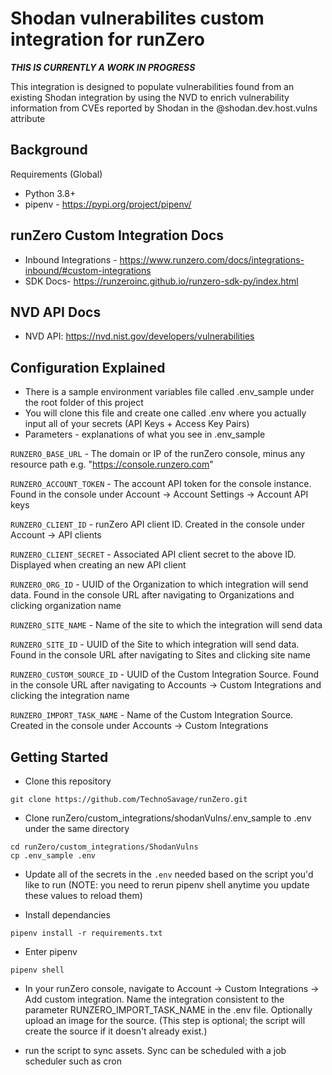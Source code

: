 # Shodan vulnerabilites custom integration for runZero

***THIS IS CURRENTLY A WORK IN PROGRESS***

This integration is designed to populate vulnerabilities found from an existing Shodan integration by using the NVD to enrich vulnerability information from CVEs reported by Shodan in the @shodan.dev.host.vulns attribute

## Background

Requirements (Global)

- Python 3.8+
- pipenv - https://pypi.org/project/pipenv/

## runZero Custom Integration Docs

- Inbound Integrations - https://www.runzero.com/docs/integrations-inbound/#custom-integrations
- SDK Docs- https://runzeroinc.github.io/runzero-sdk-py/index.html

## NVD API Docs

- NVD API: https://nvd.nist.gov/developers/vulnerabilities

## Configuration Explained

- There is a sample environment variables file called .env_sample under the root folder of this project
- You will clone this file and create one called .env where you actually input all of your secrets (API Keys + Access Key Pairs)
- Parameters - explanations of what you see in .env_sample

`RUNZERO_BASE_URL` - The domain or IP of the runZero console, minus any resource path e.g. "https://console.runzero.com"

`RUNZERO_ACCOUNT_TOKEN` - The account API token for the console instance. Found in the console under Account -> Account Settings -> Account API keys

`RUNZERO_CLIENT_ID` - runZero API client ID. Created in the console under Account -> API clients

`RUNZERO_CLIENT_SECRET` - Associated API client secret to the above ID. Displayed when creating an new API client

`RUNZERO_ORG_ID` - UUID of the Organization to which integration will send data. Found in the console URL after navigating to Organizations and clicking organization name

`RUNZERO_SITE_NAME` - Name of the site to which the integration will send data

`RUNZERO_SITE_ID` - UUID of the Site to which integration will send data. Found in the console URL after navigating to Sites and clicking site name

`RUNZERO_CUSTOM_SOURCE_ID` - UUID of the Custom Integration Source. Found in the console URL after navigating to Accounts -> Custom Integrations and clicking the integration name

`RUNZERO_IMPORT_TASK_NAME` - Name of the Custom Integration Source. Created in the console under Accounts -> Custom Integrations

## Getting Started

- Clone this repository

```
git clone https://github.com/TechnoSavage/runZero.git
```

- Clone runZero/custom_integrations/shodanVulns/.env_sample to .env under the same directory

```
cd runZero/custom_integrations/ShodanVulns
cp .env_sample .env
```

- Update all of the secrets in the `.env` needed based on the script you'd like to run (NOTE: you need to rerun pipenv shell anytime you update these  values to reload them)

- Install dependancies

```
pipenv install -r requirements.txt
```

- Enter pipenv

```
pipenv shell
```
- In your runZero console, navigate to Account -> Custom Integrations -> Add custom integration. Name the integration consistent to the parameter RUNZERO_IMPORT_TASK_NAME in the .env file. Optionally upload an image for the source. 
(This step is optional; the script will create the source if it doesn't already exist.)

- run the script to sync assets. Sync can be scheduled with a job scheduler such as cron